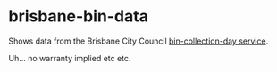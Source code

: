 # brisbane-bin-data

Shows data from the Brisbane City Council [bin-collection-day service](https://www.brisbane.qld.gov.au/clean-and-green/rubbish-tips-and-bins/rubbish-collections/bin-collection-calendar).

Uh... no warranty implied etc etc.

